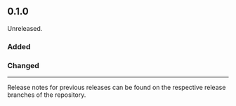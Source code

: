 ## 0.1.0

Unreleased.

### Added

### Changed

--------------------------------------------------------------------------------

Release notes for previous releases can be found on the respective release 
branches of the repository.

<!-- ARCHIVE_START -->